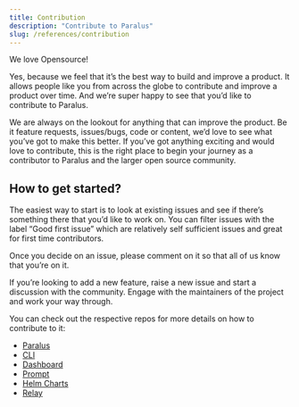 ```yaml
---
title: Contribution
description: "Contribute to Paralus"
slug: /references/contribution
---
```


We love Opensource!

Yes, because we feel that it’s the best way to build and improve a product. It allows people like you from across the globe to contribute and improve a product over time. And we’re super happy to see that you’d like to contribute to Paralus.

We are always on the lookout for anything that can improve the product. Be it feature requests, issues/bugs, code or content, we’d love to see what you’ve got to make this better. If you’ve got anything exciting and would love to contribute, this is the right place to begin your journey as a contributor to Paralus and the larger open source community.

## How to get started?

The easiest way to start is to look at existing issues and see if there’s something there that you’d like to work on. You can filter issues with the label “Good first issue” which are relatively self sufficient issues and great for first time contributors.

Once you decide on an issue, please comment on it so that all of us know that you’re on it.

If you’re looking to add a new feature, raise a new issue and start a discussion with the community. Engage with the maintainers of the project and work your way through.

You can check out the respective repos for more details on how to contribute to it:

- [Paralus](https://github.com/paralus/paralus)
- [CLI](https://github.com/paralus/cli)
- [Dashboard](https://github.com/paralus/dashboard)
- [Prompt](https://github.com/paralus/prompt)
- [Helm Charts](https://github.com/paralus/helm-charts)
- [Relay](https://github.com/paralus/relay)
  